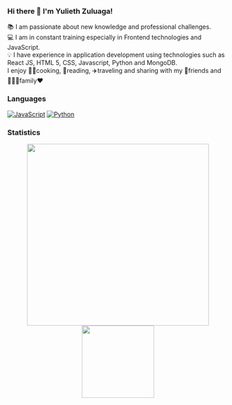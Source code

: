 ### Hi there 👋 I'm Yulieth Zuluaga!

<!--
**yulyzulu/yulyzulu** is a ✨ _special_ ✨ repository because its `README.md` (this file) appears on your GitHub profile.

Here are some ideas to get you started:

- 🔭 I’m currently working on ...
- 🌱 I’m currently learning ...
- 👯 I’m looking to collaborate on ...
- 🤔 I’m looking for help with ...
- 💬 Ask me about ...
- 📫 How to reach me: ...
- 😄 Pronouns: ...
- ⚡ Fun fact: ...
-->
:books: I am passionate about new knowledge and professional challenges.  
:computer: I am in constant training especially in Frontend technologies and JavaScript.  
:bulb: I have experience in application development using technologies such as React JS, HTML 5, CSS, Javascript, Python and MongoDB.  
I enjoy :woman_cook:cooking, :open_book:reading, :airplane:traveling and sharing with my 👭friends and :people_holding_hands:family:heart:

### Languages
[![JavaScript](https://img.shields.io/badge/-JavaScript-000?&logo=JavaScript&logoColor=ddc508&style=flat)]()
[![Python](https://img.shields.io/badge/-Python-000?&logo=python&style=flat)]()

### Statistics
<p align="center">
  <img src="https://github-readme-stats.vercel.app/api/top-langs/?username=yulyzulu&layout=compact&theme=bear" width="415" />
  <img src="https://github-readme-stats.vercel.app/api?username=yulyzulu&show_icons=true&theme=bear" height="165" />
 </p>

